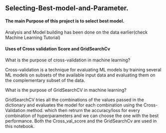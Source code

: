 ## Selecting-Best-model-and-Parameter.
#### The main Purpose of this project is to select best model.
Analysis and Model building has been done on the data earlier(check Machine Learning Tutorial)

#### Uses of Cross validation Score and GridSearchCv
What is the purpose of cross-validation in machine learning?

Cross-validation is a technique for evaluating ML models by training several ML models on subsets of the available input data and evaluating them on the complementary subset of the data.

What is the purpose of GridSearchCV in machine learning?

GridSearchCV tries all the combinations of the values passed in the dictionary and evaluates the model for each combination using the Cross-Validation method. which then retrurn the accuracy/loss for every combination of hyperparameters and we can choose the one with the best performance.
Both the Cross_val_score and the GridSearchCv are used in this notebook.
